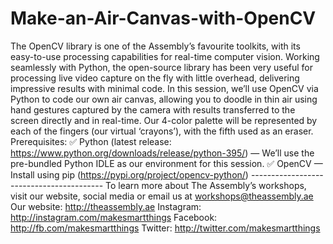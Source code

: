 # Make-an-Air-Canvas-with-OpenCV
The OpenCV library is one of the Assembly’s favourite toolkits, with its easy-to-use processing capabilities for real-time computer vision. Working seamlessly with Python, the open-source library has been very useful for processing live video capture on the fly with little overhead, delivering impressive results with minimal code.    In this session, we’ll use OpenCV via Python to code our own air canvas, allowing you to doodle in thin air using hand gestures captured by the camera with results transferred to the screen directly and in real-time.  Our 4-color palette will be represented by each of the fingers (our virtual ‘crayons’), with the fifth used as an eraser.  Prerequisites: ✅ Python (latest release: https://www.python.org/downloads/release/python-395/) — We’ll use the pre-bundled Python IDLE as our environment for this session.  ✅ OpenCV — Install using pip (https://pypi.org/project/opencv-python/)  -----------------------------------------  To learn more about The Assembly’s workshops, visit our website, social media or email us at workshops@theassembly.ae  Our website: http://theassembly.ae Instagram: http://instagram.com/makesmartthings Facebook: http://fb.com/makesmartthings Twitter: http://twitter.com/makesmartthings
